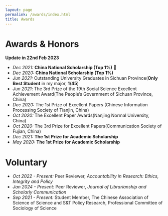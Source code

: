 ```yaml
---
layout: page
permalink: /awards/index.html
title: Awards
---
```


# Awards & Honors

**Update in 22nd Feb 2023**

- *Dec 2021:* **China National Scholarship (Top 1%)** 🎉
- *Dec 2020:* **China National Scholarship (Top 1%)** 
- *Jun 2021:* Outstanding University Graduates in Sichuan Province(**Only Best Student** in my major, **1/45**)
- *Jun 2021*: The 3rd Prize of the 19th Social Science Excellent Achievement Award(The People’s Government of Sichuan Province, China)
- *Dec 2020:* The 1st Prize of Excellent Papers (Chinese Information Processing Society of Tianjin, China)
- *Oct 2020:* The Excellent Paper Awards(Nanjing Normal University, China)  
- *Oct 2020:* The 3rd Prize for Excellent Papers(Communication Society of Fujian, China)
- *Dec 2021:* **The 1st Prize for Academic Scholarship** 
- *May 2020:* **The 1st Prize for Academic Scholarship** 


# Voluntary

- *Oct 2022 - Present:* Peer Reviewer, *Accountability in Research: Ethics, Integrity and Policy*
- *Jan 2024 - Present:* Peer Reviewer, *Journal of Librarianship and Scholarly Communication*
- *Sep 2021 - Present:* Student Member, The Chinese Association of Science of Science and S&T Policy Research, Professional Committee of Sociology of Science 
